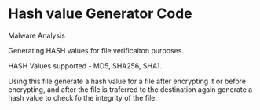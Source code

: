 # Hash value Generator Code
Malware Analysis

Generating HASH values for file verificaiton purposes.

HASH Values supported - MD5, SHA256, SHA1.

Using this file generate a hash value for a file after encrypting it or before encrypting, and after the file is traferred to the destination again generate a hash value to check fo the integrity of the file.
